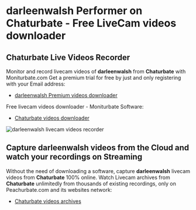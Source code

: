 # darleenwalsh Performer on Chaturbate - Free LiveCam videos downloader

## Chaturbate Live Videos Recorder

Monitor and record livecam videos of **darleenwalsh** from **Chaturbate** with Moniturbate.com
Get a premium trial for free by just and only registering with your Email address:
* [darleenwalsh Premium videos downloader](https://moniturbate.com/request-demo-licence-key.html)

Free livecam videos downloader - Moniturbate Software:
* [Chaturbate videos downloader](https://moniturbate.com/moniturbate-download-software.html)

![darleenwalsh livecam videos recorder](https://peachurnet.com/templates/moniturbate-software.png)


## Capture darleenwalsh videos from the Cloud and watch your recordings on Streaming

Without the need of downloading a software, capture **darleenwalsh** livecam videos from **Chaturbate** 100% online.
Watch Livecam archives from **Chaturbate** unlimitedly from thousands of existing recordings, only on Peachurbate.com and its websites network:
* [Chaturbate videos archives](https://peachurnet.com/)